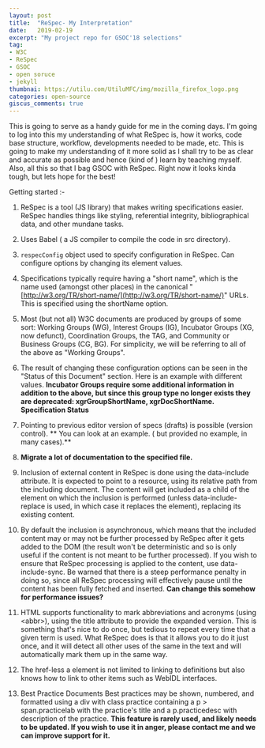 ```yaml
---
layout: post
title:  "ReSpec- My Interpretation"
date:   2019-02-19
excerpt: "My project repo for GSOC'18 selections"
tag:
- W3C 
- ReSpec
- GSOC
- open soruce
- jekyll
thumbnai: https://utilu.com/UtiluMFC/img/mozilla_firefox_logo.png
categories: open-source
giscus_comments: true
---
```



This is going to serve as a handy guide for me in the coming days. I'm going to log into this my understanding of what ReSpec is, how it works, code base structure, workflow, developments needed to be made, etc. This is going to make my understanding of it more solid as I shall try to be as clear and accurate as possible and hence (kind of ) learn by teaching myself. Also, all this so that I bag GSOC with ReSpec. Right now it looks kinda tough, but lets hope for the best!

Getting started :-

1. ReSpec is a tool (JS library) that makes writing specifications easier. ReSpec handles things like styling, referential integrity, bibliographical data, and other mundane tasks.

2. Uses Babel ( a JS compiler to compile the code in src directory).

3. `respecConfig` object used to specify configuration in ReSpec. Can  configure options by changing its element values.

4. Specifications typically require having a "short name", which is the name used (amongst other places) in the canonical "[http://w3.org/TR/short-name/](http://w3.org/TR/short-name/)" URLs. This is specified using the shortName option.

5.  Most (but not all) W3C documents are produced by groups of some sort: Working Groups (WG), Interest Groups (IG), Incubator Groups (XG, now defunct), Coordination Groups, the TAG, and Community or Business Groups (CG, BG). For simplicity, we will be referring to all of the above as "Working Groups".

6. The result of changing these configuration options can be seen in the "Status of this Document" section. Here is an example with different values. **Incubator Groups require some additional information in addition to the above, but since this group type no longer exists they are deprecated: xgrGroupShortName, xgrDocShortName. Specification Status**

7. Pointing to previous editor version of specs (drafts) is possible (version control). ** You can look at an example. ( but provided no example, in many cases).**

8. **Migrate a lot of documentation to the specified file.**

9. Inclusion of external content in ReSpec is done using the data-include attribute. It is expected to point to a resource, using its relative path from the including document. The content will get included as a child of the element on which the inclusion is performed (unless data-include-replace is used, in which case it replaces the element), replacing its existing content.

10. By default the inclusion is asynchronous, which means that the included content may or may not be further processed by ReSpec after it gets added to the DOM (the result won't be deterministic and so is only useful if the content is not meant to be further processed). If you wish to ensure that ReSpec processing is applied to the content, use data-include-sync. Be warned that there is a steep performance penalty in doing so, since all ReSpec processing will effectively pause until the content has been fully fetched and inserted. **Can change this somehow for performance issues?**

11. HTML supports functionality to mark abbreviations and acronyms (using &lt;abbr&gt;), using the title attribute to provide the expanded version. This is something that's nice to do once, but tedious to repeat every time that a given term is used. What ReSpec does is that it allows you to do it just once, and it will detect all other uses of the same in the text and will automatically mark them up in the same way.

12. The href-less a element is not limited to linking to definitions but also knows how to link to other items such as WebIDL interfaces.

13. Best Practice Documents Best practices may be shown, numbered, and formatted using a div with class practice containing a p &gt; span.practicelab with the practice's title and a p.practicedesc with description of the practice. **This feature is rarely used, and likely needs to be updated. If you wish to use it in anger, please contact me and we can improve support for it.**

